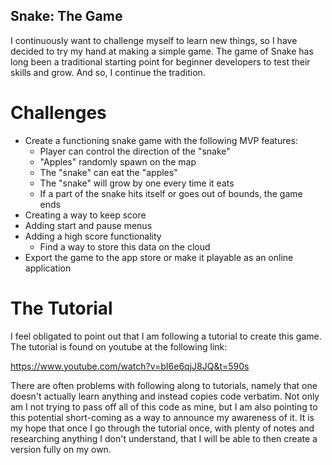 ## Snake: The Game

I continuously want to challenge myself to learn new things, so I have decided to try my hand at making a simple game. The game of Snake has long been a traditional starting point for beginner developers to test their skills and grow. And so, I continue the tradition.

# Challenges

* Create a functioning snake game with the following MVP features:
    * Player can control the direction of the "snake"
    * "Apples" randomly spawn on the map
    * The "snake" can eat the "apples"
    * The "snake" will grow by one every time it eats
    * If a part of the snake hits itself or goes out of bounds, the game ends
* Creating a way to keep score
* Adding start and pause menus
* Adding a high score functionality
    * Find a way to store this data on the cloud
* Export the game to the app store or make it playable as an online application

# The Tutorial

I feel obligated to point out that I am following a tutorial to create this game. The tutorial is found on youtube at the following link:

https://www.youtube.com/watch?v=bI6e6qjJ8JQ&t=590s

There are often problems with following along to tutorials, namely that one doesn't actually learn anything and instead copies code verbatim. Not only am I not trying to pass off all of this code as mine, but I am also pointing to this potential short-coming as a way to announce my awareness of it. It is my hope that once I go through the tutorial once, with plenty of notes and researching anything I don't understand, that I will be able to then create a version fully on my own. 